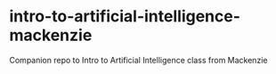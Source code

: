 # intro-to-artificial-intelligence-mackenzie
Companion repo to Intro to Artificial Intelligence class from Mackenzie
